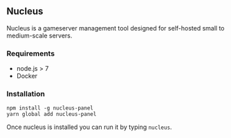 ## Nucleus
Nucleus is a gameserver management tool designed for self-hosted small to medium-scale servers.

### Requirements
- node.js > 7
- Docker

### Installation
```
npm install -g nucleus-panel
yarn global add nucleus-panel
```
Once nucleus is installed you can run it by typing `nucleus`.
